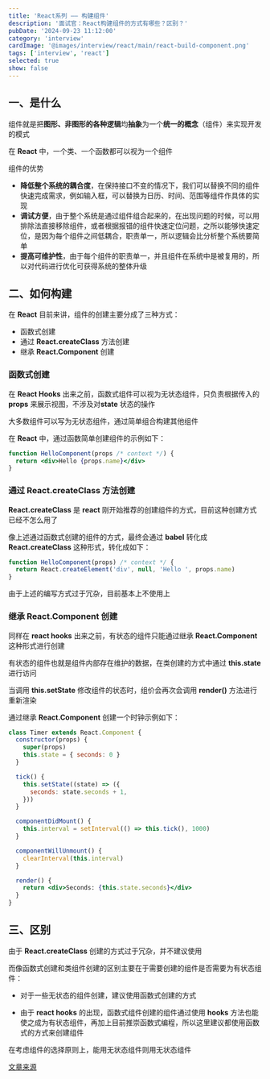 ```yaml
---
title: 'React系列 —— 构建组件'
description: '面试官：React构建组件的方式有哪些？区别？'
pubDate: '2024-09-23 11:12:00'
category: 'interview'
cardImage: '@images/interview/react/main/react-build-component.png'
tags: ['interview', 'react']
selected: true
show: false
---
```


## 一、是什么

组件就是把**图形、非图形的各种逻辑**均**抽象**为一个**统一的概念**（组件）来实现开发的模式

在 **React** 中，一个类、一个函数都可以视为一个组件

组件的优势

- **降低整个系统的耦合度**，在保持接口不变的情况下，我们可以替换不同的组件快速完成需求，例如输入框，可以替换为日历、时间、范围等组件作具体的实现
- **调试方便**，由于整个系统是通过组件组合起来的，在出现问题的时候，可以用排除法直接移除组件，或者根据报错的组件快速定位问题，之所以能够快速定位，是因为每个组件之间低耦合，职责单一，所以逻辑会比分析整个系统要简单
- **提高可维护性**，由于每个组件的职责单一，并且组件在系统中是被复用的，所以对代码进行优化可获得系统的整体升级

## 二、如何构建

在 **React** 目前来讲，组件的创建主要分成了三种方式：

- 函数式创建
- 通过 **React.createClass** 方法创建
- 继承 **React.Component** 创建

### 函数式创建

在 **React Hooks** 出来之前，函数式组件可以视为无状态组件，只负责根据传入的 **props** 来展示视图，不涉及对**state** 状态的操作

大多数组件可以写为无状态组件，通过简单组合构建其他组件

在 **React** 中，通过函数简单创建组件的示例如下：

```jsx
function HelloComponent(props /* context */) {
  return <div>Hello {props.name}</div>
}
```

### 通过 React.createClass 方法创建

**React.createClass** 是 **react** 刚开始推荐的创建组件的方式，目前这种创建方式已经不怎么用了

像上述通过函数式创建的组件的方式，最终会通过 **babel** 转化成 **React.createClass** 这种形式，转化成如下：

```jsx
function HelloComponent(props) /* context */ {
  return React.createElement('div', null, 'Hello ', props.name)
}
```

由于上述的编写方式过于冗杂，目前基本上不使用上

### 继承 React.Component 创建

同样在 **react hooks** 出来之前，有状态的组件只能通过继承 **React.Component** 这种形式进行创建

有状态的组件也就是组件内部存在维护的数据，在类创建的方式中通过 **this.state** 进行访问

当调用 **this.setState** 修改组件的状态时，组价会再次会调用 **render()** 方法进行重新渲染

通过继承 **React.Component** 创建一个时钟示例如下：

```jsx
class Timer extends React.Component {
  constructor(props) {
    super(props)
    this.state = { seconds: 0 }
  }

  tick() {
    this.setState((state) => ({
      seconds: state.seconds + 1,
    }))
  }

  componentDidMount() {
    this.interval = setInterval(() => this.tick(), 1000)
  }

  componentWillUnmount() {
    clearInterval(this.interval)
  }

  render() {
    return <div>Seconds: {this.state.seconds}</div>
  }
}
```

## 三、区别

由于 **React.createClass** 创建的方式过于冗杂，并不建议使用

而像函数式创建和类组件创建的区别主要在于需要创建的组件是否需要为有状态组件：

- 对于一些无状态的组件创建，建议使用函数式创建的方式

- 由于 **react hooks** 的出现，函数式组件创建的组件通过使用 **hooks** 方法也能使之成为有状态组件，再加上目前推崇函数式编程，所以这里建议都使用函数式的方式来创建组件

在考虑组件的选择原则上，能用无状态组件则用无状态组件

[文章来源](https://vue3js.cn/interview/React/Building%20components.html)
